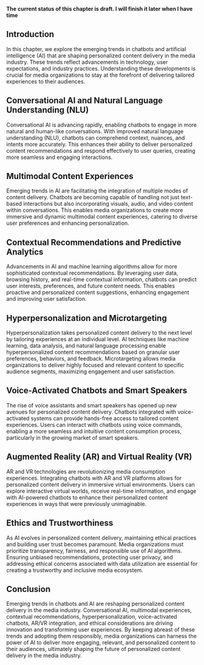 **The current status of this chapter is draft. I will finish it later when I have time**

Introduction
------------

In this chapter, we explore the emerging trends in chatbots and artificial intelligence (AI) that are shaping personalized content delivery in the media industry. These trends reflect advancements in technology, user expectations, and industry practices. Understanding these developments is crucial for media organizations to stay at the forefront of delivering tailored experiences to their audiences.

Conversational AI and Natural Language Understanding (NLU)
----------------------------------------------------------

Conversational AI is advancing rapidly, enabling chatbots to engage in more natural and human-like conversations. With improved natural language understanding (NLU), chatbots can comprehend context, nuances, and intents more accurately. This enhances their ability to deliver personalized content recommendations and respond effectively to user queries, creating more seamless and engaging interactions.

Multimodal Content Experiences
------------------------------

Emerging trends in AI are facilitating the integration of multiple modes of content delivery. Chatbots are becoming capable of handling not just text-based interactions but also incorporating visuals, audio, and video content within conversations. This enables media organizations to create more immersive and dynamic multimodal content experiences, catering to diverse user preferences and enhancing personalization.

Contextual Recommendations and Predictive Analytics
---------------------------------------------------

Advancements in AI and machine learning algorithms allow for more sophisticated contextual recommendations. By leveraging user data, browsing history, and real-time contextual information, chatbots can predict user interests, preferences, and future content needs. This enables proactive and personalized content suggestions, enhancing engagement and improving user satisfaction.

Hyperpersonalization and Microtargeting
---------------------------------------

Hyperpersonalization takes personalized content delivery to the next level by tailoring experiences at an individual level. AI techniques like machine learning, data analysis, and natural language processing enable hyperpersonalized content recommendations based on granular user preferences, behaviors, and feedback. Microtargeting allows media organizations to deliver highly focused and relevant content to specific audience segments, maximizing engagement and user satisfaction.

Voice-Activated Chatbots and Smart Speakers
-------------------------------------------

The rise of voice assistants and smart speakers has opened up new avenues for personalized content delivery. Chatbots integrated with voice-activated systems can provide hands-free access to tailored content experiences. Users can interact with chatbots using voice commands, enabling a more seamless and intuitive content consumption process, particularly in the growing market of smart speakers.

Augmented Reality (AR) and Virtual Reality (VR)
-----------------------------------------------

AR and VR technologies are revolutionizing media consumption experiences. Integrating chatbots with AR and VR platforms allows for personalized content delivery in immersive virtual environments. Users can explore interactive virtual worlds, receive real-time information, and engage with AI-powered chatbots to enhance their personalized content experiences in ways that were previously unimaginable.

Ethics and Trustworthiness
--------------------------

As AI evolves in personalized content delivery, maintaining ethical practices and building user trust becomes paramount. Media organizations must prioritize transparency, fairness, and responsible use of AI algorithms. Ensuring unbiased recommendations, protecting user privacy, and addressing ethical concerns associated with data utilization are essential for creating a trustworthy and inclusive media ecosystem.

Conclusion
----------

Emerging trends in chatbots and AI are reshaping personalized content delivery in the media industry. Conversational AI, multimodal experiences, contextual recommendations, hyperpersonalization, voice-activated chatbots, AR/VR integration, and ethical considerations are driving innovation and transforming user experiences. By keeping abreast of these trends and adopting them responsibly, media organizations can harness the power of AI to deliver more engaging, relevant, and personalized content to their audiences, ultimately shaping the future of personalized content delivery in the media industry.
